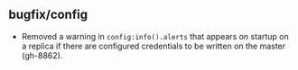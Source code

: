 ## bugfix/config

* Removed a warning in `config:info().alerts` that appears on startup on a
  replica if there are configured credentials to be written on the master
  (gh-8862).
